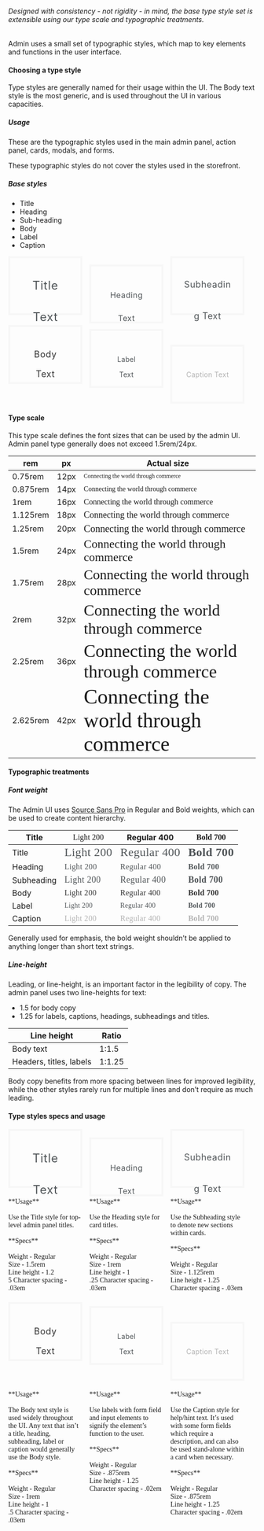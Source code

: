 ###### Designed with consistency - not rigidity - in mind, the base type style set is extensible using our type scale and typographic treatments.

Admin uses a small set of typographic styles, which map to key elements and functions in the user interface. 

#### Choosing a type style

Type styles are generally named for their usage within the UI. The Body text style is the most generic, and is used throughout the UI in various capacities.

##### Usage

These are the typographic styles used in the main admin panel, action panel, cards, modals, and forms.

These typographic styles do not cover the styles used in the storefront. 

##### Base styles

- Title
- Heading
- Sub-heading
- Body
- Label
- Caption


<div style="width: 30%; height: 120px; padding: 1em; border: 4px solid rgb(247, 247, 247); text-align: center; box-sizing: border-box; display: inline-block; font-size: 1.5rem; letter-spacing: 0.03em; color: rgb(80, 85, 88);line-height: 64px;margin-bottom: 20px;margin-right: 10px;">Title Text</div>
<div style="width: 30%; height: 120px; padding: 35px; border: 4px solid rgb(247, 247, 247); text-align: center; box-sizing: border-box; display: inline-block; font-size: 1rem; letter-spacing: 0.03em; color: rgb(80, 85, 88);line-height: 47px;margin-right: 10px;">Heading Text</div>
<div style="width: 30%; height: 120px; padding: 1.2em; border: 4px solid rgb(247, 247, 247); text-align: center; box-sizing: border-box; display: inline-block; font-size: 1.125rem; letter-spacing: 0.03em; color: rgb(80, 85, 88);line-height: 64px; vertical-align: top;">Subheading Text</div>
<div style="width: 30%; height: 120px; padding: 2em; border: 4px solid rgb(247, 247, 247); text-align: center; box-sizing: border-box; display: inline-block; font-size: 1.125rem; letter-spacing: 0.03em; color: rgb(52, 52, 52);line-height: 40px;margin-right: 10px;">Body Text</div>
<div style="width: 30%; height: 120px; padding: 42.1px; border: 4px solid rgb(247, 247, 247); text-align: center; box-sizing: border-box; display: inline-block; font-size: 0.875rem; letter-spacing: 0.02em; color: rgb(80, 85, 88);line-height: 31px;margin-right: 10px;">Label Text</div>
<div style="width: 30%; height: 120px; padding: 2em; border: 4px solid rgb(247, 247, 247); text-align: center; box-sizing: border-box; display: inline-block; font-size: 0.875rem; letter-spacing: 0.02em; color: rgb(179, 179, 179);line-height: 58.6px;">Caption Text</div>

#### Type scale

This type scale defines the font sizes that can be used by the admin UI. Admin panel type generally does not exceed 1.5rem/24px. 

|rem       |px   | Actual size                                                                  |
|----------|-----|------------------------------------------------------------------------------|
|0.75rem   |12px |<span style="font-family: Source Sans Pro; font-size: 0.75rem">Connecting the world through commerce</span> |
|0.875rem  |14px |<span style="font-family: Source Sans Pro; font-size: 0.875rem">Connecting the world through commerce</span>|
|1rem      |16px |<span style="font-family: Source Sans Pro; font-size: 1rem">Connecting the world through commerce</span>|
|1.125rem  |18px |<span style="font-family: Source Sans Pro; font-size: 1.125rem">Connecting the world through commerce</span>|
|1.25rem   |20px |<span style="font-family: Source Sans Pro; font-size: 1.25rem">Connecting the world through commerce</span>|
|1.5rem    |24px |<span style="font-family: Source Sans Pro; font-size: 1.5rem">Connecting the world through commerce</span>|
|1.75rem   |28px |<span style="font-family: Source Sans Pro; font-size: 1.75rem">Connecting the world through commerce</span>|
|2rem      |32px |<span style="font-family: Source Sans Pro; font-size: 2rem">Connecting the world through commerce</span>|
|2.25rem   |36px |<span style="font-family: Source Sans Pro; font-size: 2.25rem">Connecting the world through commerce</span>|
|2.625rem  |42px |<span style="font-family: Source Sans Pro; font-size: 2.625em">Connecting the world through commerce</span>|

#### Typographic treatments

##### Font weight

The Admin UI uses [Source Sans Pro](https://fonts.google.com/specimen/Source+Sans+Pro) in Regular and Bold weights, which can be used to create content hierarchy.

|Title     |<span style="font-family: Source Sans Pro; font-weight: 200;">Light 200</span>|Regular 400|<span style="font-family: Source Sans Pro; font-weight: 700;">Bold 700</span>|
|----------|--------------------------------------------------------------|-----------|------------------------------------------------------------|
|Title     |<span style="font-family: Source Sans Pro; font-weight: 200; font-size: 24px; letter-spacing: 0.4px; color: #505558;">Light 200</span>|<span style="font-size: 24px; letter-spacing: 0.4px; color: #505558; font-family: Source Sans Pro;">Regular 400</span>|<span style="font-family: Source Sans Pro; font-weight: 700; font-size: 24px; letter-spacing: 0.4px; color: #505558;">Bold 700</span>|
|Heading   |<span style="font-family: Source Sans Pro; font-weight: 200; font-size: 16px; letter-spacing: 0.4px; color: #505558;">Light 200</span>|<span style="font-size: 16px; letter-spacing: 0.4px; color: #505558; font-family: Source Sans Pro;">Regular 400</span>|<span style="font-family: Source Sans Pro; font-weight: 700; font-size: 16px; letter-spacing: 0.4px; color: #505558;">Bold 700</span>|
|Subheading|<span style="font-family: Source Sans Pro; font-weight: 200; font-size: 18px; letter-spacing: 0.4px; color: #505558;">Light 200</span>|<span style="font-size: 18px; letter-spacing: 0.4px; color: #505558; font-family: Source Sans Pro;">Regular 400</span>|<span style="font-family: Source Sans Pro; font-weight: 700; font-size: 18px; letter-spacing: 0.4px; color: #505558;">Bold 700</span>|
|Body      |<span style="font-family: Source Sans Pro; font-weight: 200; font-size: 16px; letter-spacing: 0.3px; color: #343434;">Light 200</span>|<span style="font-size: 16px; letter-spacing: 0.3px; color: #343434; font-family: Source Sans Pro;">Regular 400</span>|<span style="font-family: Source Sans Pro; font-weight: 700; font-size: 16px; letter-spacing: 0.3px; color: #343434;">Bold 700</span>|
|Label     |<span style="font-family: Source Sans Pro; font-weight: 200; font-size: 14px; letter-spacing: 0.3px; color: #505558;">Light 200</span>|<span style="font-size: 14px; letter-spacing: 0.3px; color: #505558; font-family: Source Sans Pro;">Regular 400</span>|<span style="font-family: Source Sans Pro; font-weight: 700; font-size: 14px; letter-spacing: 0.3px; color: #505558;">Bold 700</span>|
|Caption   |<span style="font-family: Source Sans Pro; font-weight: 200; font-size: 14x; letter-spacing: 0.3px; color: #b3b3b3">Light 200</span>|<span style="font-size: 14x; letter-spacing: 0.3px; color: #b3b3b3; font-family: Source Sans Pro;">Regular 400</span>|<span style="font-family: Source Sans Pro; font-weight: 700; font-size: 14x; letter-spacing: 0.3px; color: #b3b3b3">Bold 700</span>|

Generally used for emphasis, the bold weight shouldn’t be applied to anything longer than short text strings.

##### Line-height

Leading, or line-height, is an important factor in the legibility of copy. The admin panel uses two line-heights for text:
- 1.5 for body copy
- 1.25 for labels, captions, headings, subheadings and titles. 

|Line height             | Ratio |
|------------------------|-------|
|Body text               |1:1.5  |
|Headers, titles, labels | 1:1.25|

Body copy benefits from more spacing between lines for improved legibility, while the other styles rarely run for multiple lines and don’t require as much leading.

#### Type styles specs and usage

<div style="width: 30%; height: 120px; padding: 1em; border: 4px solid rgb(247, 247, 247); text-align: center; box-sizing: border-box; display: inline-block; font-size: 1.5rem; letter-spacing: 0.03em; color: rgb(80, 85, 88);line-height: 64px;margin-bottom: 20px;margin-right: 10px;">Title Text</div>
<div style="width: 30%; height: 120px; padding: 35px; border: 4px solid rgb(247, 247, 247); text-align: center; box-sizing: border-box; display: inline-block; font-size: 1rem; letter-spacing: 0.03em; color: rgb(80, 85, 88);line-height: 47px;margin-right: 10px;">Heading Text</div>
<div style="width: 30%; height: 120px; padding: 1.2em; border: 4px solid rgb(247, 247, 247); text-align: center; box-sizing: border-box; display: inline-block; font-size: 1.125rem; letter-spacing: 0.03em; color: rgb(80, 85, 88);line-height: 64px; vertical-align: top;">Subheading Text</div>
<div style="width: 30%; vertical-align: top; font-family: PostGrotesk-Regular; display: inline-block; margin-right: 10px; margin-bottom: 20px;">
**Usage**<br><br>
Use the Title style for top-level admin panel titles.<br><br>
**Specs**<br><br>
Weight - Regular<br>
Size - 1.5rem<br>
Line height - 1.2<br>5
Character spacing - .03em
</div>

<div style="width: 30%; vertical-align: top; font-family: PostGrotesk-Regular; display: inline-block; margin-right: 10px; margin-bottom: 20px;">
**Usage**<br><br>
Use the Heading style for card titles.<br><br>
**Specs**<br><br>
Weight - Regular<br>
Size - 1rem<br>
Line height - 1<br>.25
Character spacing - .03em
</div>

<div style="width: 30%; vertical-align: top; font-family: PostGrotesk-Regular; display: inline-block; margin-bottom: 20px;">
**Usage**<br><br>
Use the Subheading style to denote new sections within cards.<br><br>
**Specs**<br><br>
Weight - Regular<br>
Size - 1.125rem<br>
Line height - 1.25<br>
Character spacing - .03em
</div>

<div style="width: 30%; height: 120px; padding: 2em; border: 4px solid rgb(247, 247, 247); text-align: center; box-sizing: border-box; display: inline-block; font-size: 1.125rem; letter-spacing: 0.03em; color: rgb(52, 52, 52);line-height: 40px;margin-right: 10px;">Body Text</div>
<div style="width: 30%; height: 120px; padding: 42.1px; border: 4px solid rgb(247, 247, 247); text-align: center; box-sizing: border-box; display: inline-block; font-size: 0.875rem; letter-spacing: 0.02em; color: rgb(80, 85, 88);line-height: 31px;margin-right: 10px;">Label Text</div>
<div style="width: 30%; height: 120px; padding: 2em; border: 4px solid rgb(247, 247, 247); text-align: center; box-sizing: border-box; display: inline-block; font-size: 0.875rem; letter-spacing: 0.02em; color: rgb(179, 179, 179);line-height: 58.6px;">Caption Text</div>
<div style="width: 30%; vertical-align: top; font-family: PostGrotesk-Regular; display: inline-block; margin-right: 10px; margin-top: 20px;">
**Usage**<br><br>
The Body text style is used widely throughout the UI. Any text that isn’t a title, heading, subheading, label or caption would generally use the Body style.
<br><br>
**Specs**<br><br>
Weight - Regular<br>
Size - 1rem<br>
Line height - 1<br>.5
Character spacing - .03em
</div>

<div style="width: 30%; vertical-align: top; font-family: PostGrotesk-Regular; display: inline-block; margin-right: 10px; margin-top: 20px;">
**Usage**<br><br>
Use labels with form field and input elements to signify the element’s function to the user.<br><br>
**Specs**<br><br>
Weight - Regular<br>
Size - .875rem<br>
Line height - 1.25<br>
Character spacing - .02em
</div>

<div style="width: 30%; vertical-align: top; font-family: PostGrotesk-Regular; display: inline-block; margin-top: 20px;">
**Usage**<br><br>
Use the Caption style for help/hint text. It’s used with some form fields which require a description, and can also be used stand-alone within a card when necessary.
<br><br>
**Specs**<br><br>
Weight - Regular<br>
Size - .875rem<br>
Line height - 1.25<br>
Character spacing - .02em
</div>